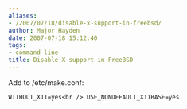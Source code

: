 ```yaml
---
aliases:
- /2007/07/18/disable-x-support-in-freebsd/
author: Major Hayden
date: 2007-07-18 15:12:40
tags:
- command line
title: Disable X support in FreeBSD
---
```


Add to /etc/make.conf:

`WITHOUT_X11=yes<br />
USE_NONDEFAULT_X11BASE=yes`